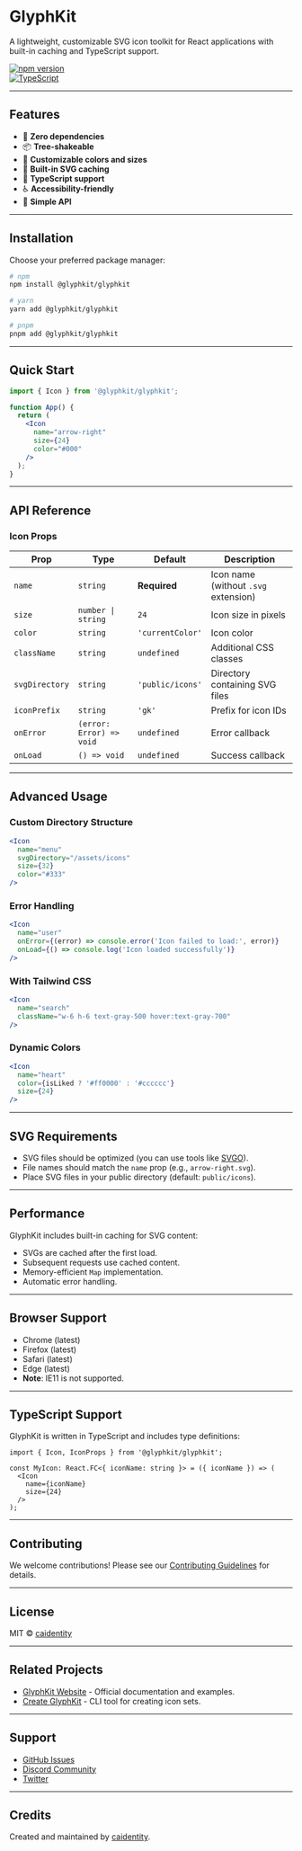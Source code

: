 # GlyphKit

A lightweight, customizable SVG icon toolkit for React applications with built-in caching and TypeScript support.

[![npm version](https://badge.fury.io/js/%40glyphkit%2Fglyphkit.svg)](https://www.npmjs.com/package/@glyphkit/glyphkit)  
[![TypeScript](https://badges.frapsoft.com/typescript/code/typescript.svg?v=101)](https://github.com/ellerbrock/typescript-badges/)

---

## Features

- 🚀 **Zero dependencies**
- 📦 **Tree-shakeable**
- 🎨 **Customizable colors and sizes**
- 💾 **Built-in SVG caching**
- 🔧 **TypeScript support**
- ♿ **Accessibility-friendly**
- 🎯 **Simple API**

---

## Installation

Choose your preferred package manager:

```bash
# npm
npm install @glyphkit/glyphkit

# yarn
yarn add @glyphkit/glyphkit

# pnpm
pnpm add @glyphkit/glyphkit
```

---

## Quick Start

```jsx
import { Icon } from '@glyphkit/glyphkit';

function App() {
  return (
    <Icon
      name="arrow-right"
      size={24}
      color="#000"
    />
  );
}
```

---

## API Reference

### Icon Props

| Prop           | Type                        | Default            | Description                                   |
|----------------|-----------------------------|--------------------|-----------------------------------------------|
| `name`         | `string`                   | **Required**       | Icon name (without `.svg` extension)         |
| `size`         | `number \| string`         | `24`               | Icon size in pixels                          |
| `color`        | `string`                   | `'currentColor'`   | Icon color                                   |
| `className`    | `string`                   | `undefined`        | Additional CSS classes                       |
| `svgDirectory` | `string`                   | `'public/icons'`   | Directory containing SVG files               |
| `iconPrefix`   | `string`                   | `'gk'`             | Prefix for icon IDs                          |
| `onError`      | `(error: Error) => void`   | `undefined`        | Error callback                               |
| `onLoad`       | `() => void`               | `undefined`        | Success callback                             |

---

## Advanced Usage

### Custom Directory Structure

```jsx
<Icon
  name="menu"
  svgDirectory="/assets/icons"
  size={32}
  color="#333"
/>
```

### Error Handling

```jsx
<Icon
  name="user"
  onError={(error) => console.error('Icon failed to load:', error)}
  onLoad={() => console.log('Icon loaded successfully')}
/>
```

### With Tailwind CSS

```jsx
<Icon
  name="search"
  className="w-6 h-6 text-gray-500 hover:text-gray-700"
/>
```

### Dynamic Colors

```jsx
<Icon
  name="heart"
  color={isLiked ? '#ff0000' : '#cccccc'}
  size={24}
/>
```

---

## SVG Requirements

- SVG files should be optimized (you can use tools like [SVGO](https://github.com/svg/svgo)).
- File names should match the `name` prop (e.g., `arrow-right.svg`).
- Place SVG files in your public directory (default: `public/icons`).

---

## Performance

GlyphKit includes built-in caching for SVG content:

- SVGs are cached after the first load.
- Subsequent requests use cached content.
- Memory-efficient `Map` implementation.
- Automatic error handling.

---

## Browser Support

- Chrome (latest)
- Firefox (latest)
- Safari (latest)
- Edge (latest)
- **Note**: IE11 is not supported.

---

## TypeScript Support

GlyphKit is written in TypeScript and includes type definitions:

```tsx
import { Icon, IconProps } from '@glyphkit/glyphkit';

const MyIcon: React.FC<{ iconName: string }> = ({ iconName }) => (
  <Icon
    name={iconName}
    size={24}
  />
);
```

---

## Contributing

We welcome contributions! Please see our [Contributing Guidelines](CONTRIBUTING.md) for details.

---

## License

MIT © [caidentity](https://github.com/caidentity)

---

## Related Projects

- [GlyphKit Website](https://github.com/caidentity/glyphkit) - Official documentation and examples.
- [Create GlyphKit](https://github.com/caidentity/create-glyphkit) - CLI tool for creating icon sets.

---

## Support

- [GitHub Issues](https://github.com/caidentity/glyphkit/issues)
- [Discord Community](https://discord.gg/glyphkit)
- [Twitter](https://twitter.com/glyphkit)

---

## Credits

Created and maintained by [caidentity](https://github.com/caidentity).

